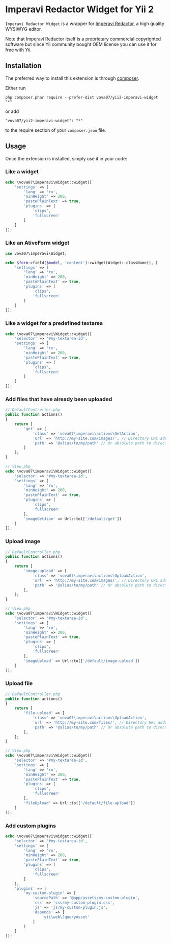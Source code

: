 Imperavi Redactor Widget for Yii 2
==================================

`Imperavi Redactor Widget` is a wrapper for [Imperavi Redactor](http://imperavi.com/redactor/),
a high quality WYSIWYG editor.

Note that Imperavi Redactor itself is a proprietary commercial copyrighted software
but since Yii community bought OEM license you can use it for free with Yii.

Installation
------------

The preferred way to install this extension is through [composer](http://getcomposer.org/download/).

Either run

```
php composer.phar require --prefer-dist vova07/yii2-imperavi-widget "*"
```

or add

```
"vova07/yii2-imperavi-widget": "*"
```

to the require section of your `composer.json` file.


Usage
-----

Once the extension is installed, simply use it in your code:

### Like a widget ###

```php
echo \vova07\imperavi\Widget::widget([
    'settings' => [
        'lang' => 'ru',
        'minHeight' => 200,
        'pastePlainText' => true,
        'plugins' => [
            'clips',
            'fullscreen'
        ]
    ]
]);
```

### Like an AtiveForm widget ###

```php
use vova07\imperavi\Widget;

echo $form->field($model, 'content')->widget(Widget::className(), [
    'settings' => [
        'lang' => 'ru',
        'minHeight' => 200,
        'pastePlainText' => true,
        'plugins' => [
            'clips',
            'fullscreen'
        ]
    ]
]);
```

### Like a widget for a predefined textarea ###

```php
echo \vova07\imperavi\Widget::widget([
    'selector' => '#my-textarea-id',
    'settings' => [
        'lang' => 'ru',
        'minHeight' => 200,
        'pastePlainText' => true,
        'plugins' => [
            'clips',
            'fullscreen'
        ]
    ]
]);
```

### Add files that have already been uploaded ###

```php
// DefaultController.php
public function actions()
{
    return [
        'get' => [
            'class' => 'vova07\imperavi\actions\GetAction',
            'url' => 'http://my-site.com/images/', // Directory URL address, where files are stored.
            'path' => '@alias/to/my/path' // Or absolute path to directory where files are stored.
        ]
    ];
}

// View.php
echo \vova07\imperavi\Widget::widget([
    'selector' => '#my-textarea-id',
    'settings' => [
        'lang' => 'ru',
        'minHeight' => 200,
        'pastePlainText' => true,
        'plugins' => [
            'clips',
            'fullscreen'
        ],
        'imageGetJson' => Url::to(['/default/get'])
    ]
]);
```

### Upload image ###

```php
// DefaultController.php
public function actions()
{
    return [
        'image-upload' => [
            'class' => 'vova07\imperavi\actions\UploadAction',
            'url' => 'http://my-site.com/images/', // Directory URL address, where files are stored.
            'path' => '@alias/to/my/path' // Or absolute path to directory where files are stored.
        ],
    ];
}

// View.php
echo \vova07\imperavi\Widget::widget([
    'selector' => '#my-textarea-id',
    'settings' => [
        'lang' => 'ru',
        'minHeight' => 200,
        'pastePlainText' => true,
        'plugins' => [
            'clips',
            'fullscreen'
        ],
        'imageUpload' => Url::to(['/default/image-upload'])
    ]
]);
```

### Upload file ###

```php
// DefaultController.php
public function actions()
{
    return [
        'file-upload' => [
            'class' => 'vova07\imperavi\actions\UploadAction',
            'url' => 'http://my-site.com/files/', // Directory URL address, where files are stored.
            'path' => '@alias/to/my/path' // Or absolute path to directory where files are stored.
        ],
    ];
}

// View.php
echo \vova07\imperavi\Widget::widget([
    'selector' => '#my-textarea-id',
    'settings' => [
        'lang' => 'ru',
        'minHeight' => 200,
        'pastePlainText' => true,
        'plugins' => [
            'clips',
            'fullscreen'
        ],
        'fileUpload' => Url::to(['/default/file-upload'])
    ]
]);
```

### Add custom plugins ###

```php
echo \vova07\imperavi\Widget::widget([
    'selector' => '#my-textarea-id',
    'settings' => [
        'lang' => 'ru',
        'minHeight' => 200,
        'pastePlainText' => true,
        'plugins' => [
            'clips',
            'fullscreen'
        ]
    ],
    'plugins' => [
        'my-custom-plugin' => [
            'sourcePath' => '@app/assets/my-custom-plugin',
            'css' => 'css/my-custom-plugin.css',
            'js' => 'js/my-custom-plugin.js',
            'depends' => [
                'yii\web\JqueryAsset'
            ]
        ]
    ]
]);
```